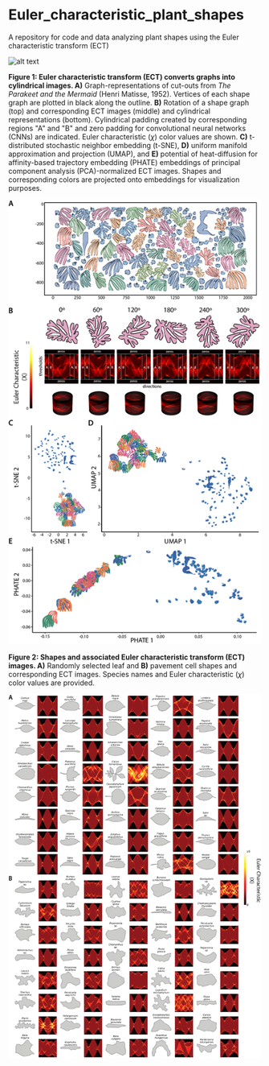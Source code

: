 # Euler_characteristic_plant_shapes
A repository for code and data analyzing plant shapes using the Euler characteristic transform (ECT)

![alt text](https://github.com/DanChitwood/Euler_characteristic_plant_shapes/blob/main/ect_animation.gif)

**Figure 1: Euler characteristic transform (ECT) converts graphs into cylindrical images. A)** Graph-representations of cut-outs from *The Parakeet and the Mermaid* (Henri Matisse, 1952). Vertices of each shape graph are plotted in black along the outline. **B)** Rotation of a shape graph (top) and corresponding ECT images (middle) and cylindrical representations (bottom). Cylindrical padding created by corresponding regions "A" and "B" and zero padding for convolutional neural networks (CNNs) are indicated. Euler characteristic ($\chi$) color values are shown. **C)** t-distributed stochastic neighbor embedding (t-SNE), **D)** uniform manifold approximation and projection (UMAP), and **E)** potential of heat-diffusion for affinity-based trajectory embedding (PHATE) embeddings of principal component analysis (PCA)-normalized ECT images. Shapes and corresponding colors are projected onto embeddings for visualization purposes.

![alt text](https://github.com/DanChitwood/Euler_characteristic_plant_shapes/blob/main/Figure1/Figure1.png)

**Figure 2: Shapes and associated Euler characteristic transform (ECT) images. A)** Randomly selected leaf and **B)** pavement cell shapes and corresponding ECT images. Species names and Euler characteristic ($\chi$) color values are provided.

![alt text](https://github.com/DanChitwood/Euler_characteristic_plant_shapes/blob/main/Figure2/Figure2.png)
